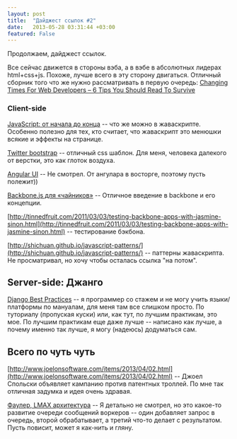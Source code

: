 ```yaml
---
layout: post
title:  "Дайджест ссылок #2"
date:   2013-05-28 03:31:44 +03:00
featured: False
---
```

Продолжаем, дайджест ссылок.

Все сейчас движется в стороны вэба, а в вэбе в абсолютных лидерах html+css+js. Похоже, лучше всего в эту сторону двигаться. Отличный сборник того что же нужно рассматривать в первую очередь: [Changing Times For Web Developers – 6 Tips You Should Read To Survive](http://www.amazedsaint.com/2012/11/changing-times-for-web-developers-6.html)


### Client-side

[JavaScript: от начала до конца](http://habrahabr.ru/post/165649/) -- что же можно в жаваскрипте. Особенно полезно для тех, кто считает, что жаваскрипт это менюшки всякие и эффекты на странице.

[Twitter bootstrap](http://twitter.github.com/bootstrap/) -- отличный css шаблон. Для меня, человека далекого от верстки, это как глоток воздуха.


[Angular UI](http://angular-ui.github.com/)  -- Не смотрел. От ангулара в восторге, поэтому пусть полежит))

[Backbone.js для «чайников»](http://habrahabr.ru/post/127049/) -- Отличное введение в backbone и его концепции.

[http://tinnedfruit.com/2011/03/03/testing-backbone-apps-with-jasmine-sinon.html](http://tinnedfruit.com/2011/03/03/testing-backbone-apps-with-jasmine-sinon.html) -- тестирование бэкбона. 

[http://shichuan.github.io/javascript-patterns/](http://shichuan.github.io/javascript-patterns/) -- паттерны жаваскрипта. Не просматривал, но хочу чтобы осталась ссылка "на потом".


## Server-side: Джанго

[Django Best Practices](http://lincolnloop.com/django-best-practices/index.html) -- я программер со стажем и не могу учить языки/платформы по мануалам, для меня там все слишком просто. По туториалу (пропуская куски) или, как тут, по лучшим практикам, это мое. По лучшим практикам еще даже лучше -- написано как лучше, а почему именно так лучше, я могу (надеюсь) додуматься сам.

## Всего по чуть чуть

[http://www.joelonsoftware.com/items/2013/04/02.html](http://www.joelonsoftware.com/items/2013/04/02.html) -- Джоел Спольски объявляет кампанию против патентных троллей. По мне так отличная задумка и идея очень здравая.

[Фаулер, LMAX архитектура](http://martinfowler.com/articles/lmax.html) -- Я детально не смотрел, но это какое-то развитие очереди сообщений воркеров -- один добавляет запрос в очередь, второй обрабатывает, а третий что-то делает с результатом. Пусть повисит, может я как-нить и гляну.

